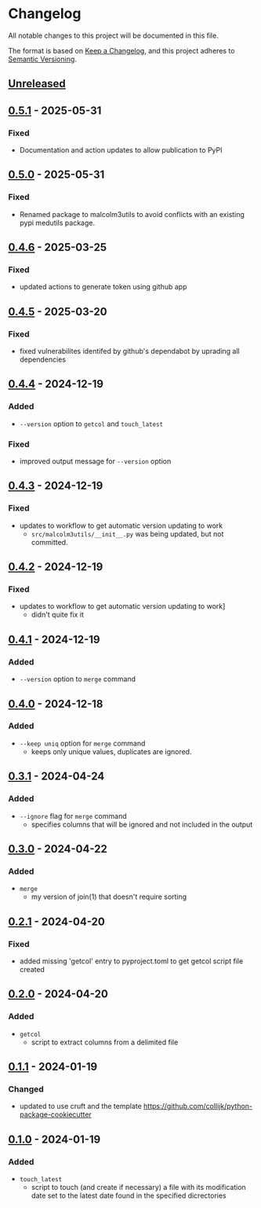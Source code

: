 # Changelog
All notable changes to this project will be documented in this file.

The format is based on [Keep a Changelog](https://keepachangelog.com/en/1.0.0/), and this project adheres to [Semantic Versioning](https://semver.org/spec/v2.0.0.html).

## [Unreleased]

## [0.5.1] - 2025-05-31
### Fixed
- Documentation and action updates to allow publication to PyPI

## [0.5.0] - 2025-05-31
### Fixed
- Renamed package to malcolm3utils to avoid conflicts with an existing pypi medutils package.

## [0.4.6] - 2025-03-25
### Fixed
- updated actions to generate token using github app

## [0.4.5] - 2025-03-20
### Fixed
- fixed vulnerabilites identifed by github's dependabot by uprading all dependencies

## [0.4.4] - 2024-12-19
### Added
- `--version` option to `getcol` and `touch_latest`

### Fixed
- improved output message for `--version` option

## [0.4.3] - 2024-12-19
### Fixed
- updates to workflow to get automatic version updating to work
  - `src/malcolm3utils/__init__.py` was being updated, but not committed.

## [0.4.2] - 2024-12-19
### Fixed
- updates to workflow to get automatic version updating to work]
  - didn't quite fix it

## [0.4.1] - 2024-12-19
### Added
- `--version` option to `merge` command

## [0.4.0] - 2024-12-18
### Added
- `--keep uniq` option for `merge` command
  - keeps only unique values, duplicates are ignored.

## [0.3.1] - 2024-04-24
### Added
- `--ignore` flag for `merge` command
  - specifies columns that will be ignored and not included in the output

## [0.3.0] - 2024-04-22
### Added
- `merge`
  - my version of join(1) that doesn't require sorting

## [0.2.1] - 2024-04-20
### Fixed
- added missing 'getcol' entry to pyproject.toml to get getcol script file created

## [0.2.0] - 2024-04-20
### Added
- `getcol`
  - script to extract columns from a delimited file

## [0.1.1] - 2024-01-19
### Changed
- updated to use cruft and the template https://github.com/collijk/python-package-cookiecutter

## [0.1.0] - 2024-01-19
### Added
- `touch_latest`
  - script to touch (and create if necessary) a file
    with its modification date set to the latest date found in the specified dicrectories

[Unreleased]: https://github.com/malcolm-3/malcolm3utils/compare/0.5.1...master
[0.5.1]: https://github.com/malcolm-3/malcolm3utils/compare/0.5.0...0.5.1
[0.5.0]: https://github.com/malcolm-3/malcolm3utils/compare/0.4.6...0.5.0
[0.4.6]: https://github.com/malcolm-3/malcolm3utils/compare/0.4.5...0.4.6
[0.4.5]: https://github.com/malcolm-3/malcolm3utils/compare/0.4.4...0.4.5
[0.4.4]: https://github.com/malcolm-3/malcolm3utils/compare/0.4.3...0.4.4
[0.4.3]: https://github.com/malcolm-3/malcolm3utils/compare/0.4.2...0.4.3
[0.4.2]: https://github.com/malcolm-3/malcolm3utils/compare/0.4.1...0.4.2
[0.4.1]: https://github.com/malcolm-3/malcolm3utils/compare/0.4.0...0.4.1
[0.4.0]: https://github.com/malcolm-3/malcolm3utils/compare/0.3.1...0.4.0
[0.3.1]: https://github.com/malcolm-3/malcolm3utils/compare/0.3.0...0.3.1
[0.3.0]: https://github.com/malcolm-3/malcolm3utils/compare/0.2.1...0.3.0
[0.2.1]: https://github.com/malcolm-3/malcolm3utils/compare/0.2.0...0.2.1
[0.2.0]: https://github.com/malcolm-3/malcolm3utils/compare/0.1.1...0.2.0
[0.1.1]: https://github.com/malcolm-3/malcolm3utils/compare/0.1.0...0.1.1
[0.1.0]: https://github.com/malcolm-3/malcolm3utils/tree/0.1.0
